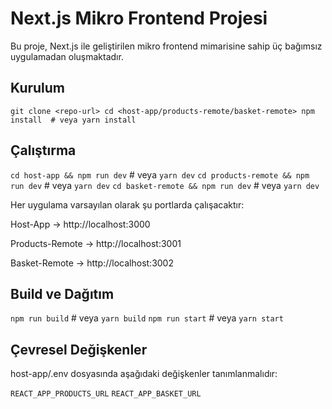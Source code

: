 # Next.js Mikro Frontend Projesi

Bu proje, Next.js ile geliştirilen mikro frontend mimarisine sahip üç bağımsız uygulamadan oluşmaktadır.

## Kurulum

`git clone <repo-url>
cd <host-app/products-remote/basket-remote>
npm install  # veya yarn install`

## Çalıştırma

`cd host-app && npm run dev`  # veya `yarn dev`
`cd products-remote && npm run dev`  # veya `yarn dev`
`cd basket-remote && npm run dev`  # veya `yarn dev`

Her uygulama varsayılan olarak şu portlarda çalışacaktır:

Host-App → http://localhost:3000

Products-Remote → http://localhost:3001

Basket-Remote → http://localhost:3002

## Build ve Dağıtım

`npm run build`  # veya `yarn build`
`npm run start`  # veya `yarn start`

## Çevresel Değişkenler

host-app/.env dosyasında aşağıdaki değişkenler tanımlanmalıdır:

`REACT_APP_PRODUCTS_URL`
`REACT_APP_BASKET_URL`
